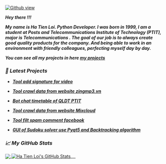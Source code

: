 [![Github view](https://komarev.com/ghpvc/?username=hatienl0i261299&color=lightgrey)](https://github.com/hatienl0i261299)

***Hey there !!!***

***My name is Ha Tien Loi. Python Developer.
I was born in 1999, I am a student at Posts and Telecommunications Institute of Technology (PTIT), major is Telecommunications . The goal of our job is to always create good quality products for the company. And being able to work in an environment with friendly colleagues, perfecting myself day by day.***

***You can see all my projects in here [my projects](https://hatienl0i2612.herokuapp.com/my_projects/)***

### ***📕 Latest Projects***

- ***[Tool add signature for video](https://hatienl0i2612.herokuapp.com/my_projects/dongdauvideo/)***

- ***[Tool crawl data from website zingmp3.vn](https://hatienl0i2612.herokuapp.com/my_projects/zingmp3)***

- ***[Bot chat timetable of QLDT PTIT](https://hatienl0i2612.herokuapp.com/my_projects/qldt_ptit)***

- ***[Tool crawl data from website Mixcloud](https://hatienl0i2612.herokuapp.com/my_projects/mixcloud)***

- ***[Tool filt spam comment facebook](https://hatienl0i2612.herokuapp.com/my_projects/filt_spam_fb)***

- ***[GUI of Sudoku solver use Pyqt5 and Backtracking algorithm](https://hatienl0i2612.herokuapp.com/my_projects/sudoku_solver)***

### ***&#x1f4c8; My GitHub Stats***

<a href="https://github.com/hatienl0i261299/hatienl0i261299">
  <img align="center" src="https://github-readme-stats.vercel.app/api/top-langs/?username=hatienl0i261299&hide=css&theme=blueberry " />
</a>
<a href="https://github.com/hatienl0i261299/hatienl0i261299">
  <img align="center" src="https://github-readme-stats.vercel.app/api?username=hatienl0i261299&show_icons=true&line_height=27&count_private=true&theme=blueberry " alt="Ha Tien Loi's GitHub Stats" />
</a>


<a href="https://github.com/hatienl0i261299/zingmp3">
  <img align="center" src="https://github-readme-stats.vercel.app/api/pin/?username=hatienl0i261299&repo=zingmp3&theme=blueberry " alt="" />
</a>
<a href="https://github.com/hatienl0i261299/cmdown">
  <img align="center" src="https://github-readme-stats.vercel.app/api/pin/?username=hatienl0i261299&repo=cmdown&theme=blueberry " alt="" />
</a>


<a href="https://github.com/hatienl0i261299/DongDauVideo">
  <img align="center" src="https://github-readme-stats.vercel.app/api/pin/?username=hatienl0i261299&repo=DongDauVideo&theme=blueberry " alt="" />
</a>
<a href="https://github.com/hatienl0i261299/Solve_Sudoku">
  <img align="center" src="https://github-readme-stats.vercel.app/api/pin/?username=hatienl0i261299&repo=Solve_Sudoku&theme=blueberry " alt="" />
</a>
